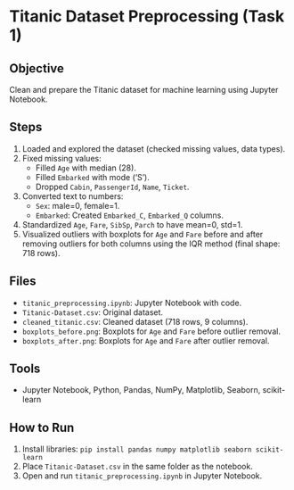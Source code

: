 # Titanic Dataset Preprocessing (Task 1)

## Objective
Clean and prepare the Titanic dataset for machine learning using Jupyter Notebook.

## Steps
1. Loaded and explored the dataset (checked missing values, data types).
2. Fixed missing values:
   - Filled `Age` with median (28).
   - Filled `Embarked` with mode (‘S’).
   - Dropped `Cabin`, `PassengerId`, `Name`, `Ticket`.
3. Converted text to numbers:
   - `Sex`: male=0, female=1.
   - `Embarked`: Created `Embarked_C`, `Embarked_Q` columns.
4. Standardized `Age`, `Fare`, `SibSp`, `Parch` to have mean=0, std=1.
5. Visualized outliers with boxplots for `Age` and `Fare` before and after removing outliers for both columns using the IQR method (final shape: 718 rows).

## Files
- `titanic_preprocessing.ipynb`: Jupyter Notebook with code.
- `Titanic-Dataset.csv`: Original dataset.
- `cleaned_titanic.csv`: Cleaned dataset (718 rows, 9 columns).
- `boxplots_before.png`: Boxplots for `Age` and `Fare` before outlier removal.
- `boxplots_after.png`: Boxplots for `Age` and `Fare` after outlier removal.

## Tools
- Jupyter Notebook, Python, Pandas, NumPy, Matplotlib, Seaborn, scikit-learn

## How to Run
1. Install libraries: `pip install pandas numpy matplotlib seaborn scikit-learn`
2. Place `Titanic-Dataset.csv` in the same folder as the notebook.
3. Open and run `titanic_preprocessing.ipynb` in Jupyter Notebook.
